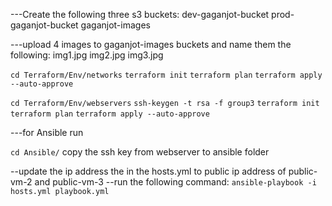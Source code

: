 ---Create the following three s3 buckets:
dev-gaganjot-bucket
prod-gaganjot-bucket
gaganjot-images

---upload 4 images to gaganjot-images buckets and name them the following:
img1.jpg
img2.jpg
img3.jpg

`cd Terraform/Env/networks`
`terraform init`
`terraform plan`
`terraform apply --auto-approve`

`cd Terraform/Env/webservers`
`ssh-keygen -t rsa -f group3` 
`terraform init`
`terraform plan`
`terraform apply --auto-approve`

---for Ansible run

`cd Ansible/`
copy the ssh key from webserver to ansible folder

--update the ip address the in the hosts.yml to public ip address of public-vm-2 and public-vm-3
--run the following command:
`ansible-playbook -i hosts.yml playbook.yml`



